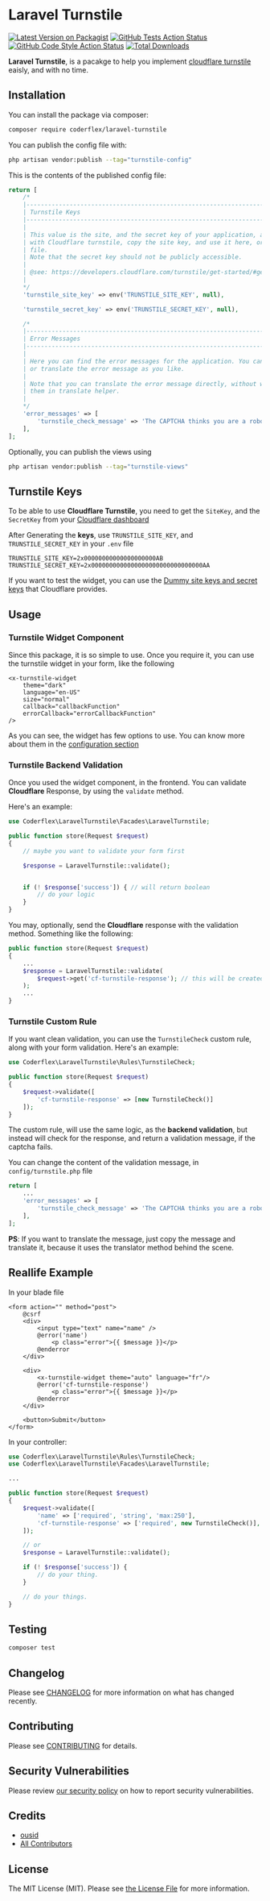 # Laravel Turnstile

[![Latest Version on Packagist](https://img.shields.io/packagist/v/coderflexx/laravel-turnstile.svg?style=flat-square)](https://packagist.org/packages/coderflexx/laravel-turnstile)
[![GitHub Tests Action Status](https://img.shields.io/github/actions/workflow/status/coderflexx/laravel-turnstile/run-tests.yml?branch=main&label=tests&style=flat-square)](https://github.com/coderflexx/laravel-turnstile/actions?query=workflow%3Arun-tests+branch%3Amain)
[![GitHub Code Style Action Status](https://img.shields.io/github/actions/workflow/status/coderflexx/laravel-turnstile/fix-php-code-style-issues.yml?branch=main&label=code%20style&style=flat-square)](https://github.com/coderflexx/laravel-turnstile/actions?query=workflow%3A"Fix+PHP+code+style+issues"+branch%3Amain)
[![Total Downloads](https://img.shields.io/packagist/dt/coderflexx/laravel-turnstile.svg?style=flat-square)](https://packagist.org/packages/coderflexx/laravel-turnstile)

__Laravel Turnstile__, is a pacakge to help you implement [cloudflare turnstile](https://developers.cloudflare.com/turnstile/) eaisly, and with no time.

## Installation

You can install the package via composer:

```bash
composer require coderflex/laravel-turnstile
```

You can publish the config file with:

```bash
php artisan vendor:publish --tag="turnstile-config"
```


This is the contents of the published config file:

```php
return [
    /*
    |--------------------------------------------------------------------------
    | Turnstile Keys
    |--------------------------------------------------------------------------
    |
    | This value is the site, and the secret key of your application, after creating an application
    | with Cloudflare turnstile, copy the site key, and use it here, or in the .env
    | file.
    | Note that the secret key should not be publicly accessible.
    |
    | @see: https://developers.cloudflare.com/turnstile/get-started/#get-a-sitekey-and-secret-key
    |
    */
    'turnstile_site_key' => env('TRUNSTILE_SITE_KEY', null),

    'turnstile_secret_key' => env('TRUNSTILE_SECRET_KEY', null),

    /*
    |--------------------------------------------------------------------------
    | Error Messages
    |--------------------------------------------------------------------------
    |
    | Here you can find the error messages for the application. You can modify
    | or translate the error message as you like.
    |
    | Note that you can translate the error message directly, without wrapping
    | them in translate helper.
    |
    */
    'error_messages' => [
        'turnstile_check_message' => 'The CAPTCHA thinks you are a robot! Please refresh and try again.',
    ],
];
```


Optionally, you can publish the views using

```bash
php artisan vendor:publish --tag="turnstile-views"
```

## Turnstile Keys
To be able to use __Cloudflare Turnstile__, you need to get the `SiteKey`, and the `SecretKey` from your [Cloudflare dashboard](https://developers.cloudflare.com/turnstile/get-started/#get-a-sitekey-and-secret-key)

After Generating the __keys__, use `TRUNSTILE_SITE_KEY`, and `TRUNSTILE_SECRET_KEY` in your `.env` file

```.env
TRUNSTILE_SITE_KEY=2x00000000000000000000AB
TRUNSTILE_SECRET_KEY=2x0000000000000000000000000000000AA
```

If you want to test the widget, you can use the [Dummy site keys and secret keys](https://developers.cloudflare.com/turnstile/reference/testing/) that Cloudflare provides.

## Usage

### Turnstile Widget Component

Since this package, it is so simple to use. Once you require it, you can use the turnstile widget in your form, like the following

```blade
<x-turnstile-widget 
    theme="dark"
    language="en-US"
    size="normal"
    callback="callbackFunction"
    errorCallback="errorCallbackFunction"
/>
```

As you can see, the widget has few options to use. You can know more about them in the [configuration section](https://developers.cloudflare.com/turnstile/get-started/client-side-rendering/#configurations)

### Turnstile Backend Validation

Once you used the widget component, in the frontend. You can validate __Cloudflare__ Response, by using the `validate` method.

Here's an example:

```php
use Coderflex\LaravelTurnstile\Facades\LaravelTurnstile;

public function store(Request $request)
{
    // maybe you want to validate your form first

    $response = LaravelTurnstile::validate();


    if (! $response['success']) { // will return boolean
        // do your logic
    }
}
```

You may, optionally, send the __Cloudflare__ response with the validation method. Something like the following:

```php
public function store(Request $request)
{
    ...
    $response = LaravelTurnstile::validate(
        $request->get('cf-turnstile-response'); // this will be created from the cloudflare widget.
    );
    ...
}
```

### Turnstile Custom Rule
If you want clean validation, you can use the `TurnstileCheck` custom rule, along with your form validation. Here's an example:

```php
use Coderflex\LaravelTurnstile\Rules\TurnstileCheck;

public function store(Request $request)
{
    $request->validate([
        'cf-turnstile-response' => [new TurnstileCheck()]
    ]);
}
```

The custom rule, will use the same logic, as the __backend validation__, but instead will check for the response, and return a validation message, if the captcha fails.

You can change the content of the validation message, in `config/turnstile.php` file

```php
return [
    ...
    'error_messages' => [
        'turnstile_check_message' => 'The CAPTCHA thinks you are a robot! Please refresh and try again.',
    ],
];
```

__PS__: If you want to translate the message, just copy the message and translate it, because it uses the translator method behind the scene.


## Reallife Example
In your blade file

```blade
<form action="" method="post">
    @csrf
    <div>
        <input type="text" name="name" />
        @error('name')
            <p class="error">{{ $message }}</p>
        @enderror
    </div>

    <div>
        <x-turnstile-widget theme="auto" language="fr"/>
        @error('cf-turnstile-response')
            <p class="error">{{ $message }}</p>
        @enderror
    </div>

    <button>Submit</button>
</form>
```

In your controller:

```php
use Coderflex\LaravelTurnstile\Rules\TurnstileCheck;
use Coderflex\LaravelTurnstile\Facades\LaravelTurnstile;

...

public function store(Request $request)
{
    $request->validate([
        'name' => ['required', 'string', 'max:250'],
        'cf-turnstile-response' => ['required', new TurnstileCheck()],
    ]);

    // or
    $response = LaravelTurnstile::validate();

    if (! $response['success']) {
        // do your thing.
    }

    // do your things.
}
```

## Testing

```bash
composer test
```

## Changelog

Please see [CHANGELOG](CHANGELOG.md) for more information on what has changed recently.

## Contributing

Please see [CONTRIBUTING](CONTRIBUTING.md) for details.

## Security Vulnerabilities

Please review [our security policy](../../security/policy) on how to report security vulnerabilities.

## Credits

- [ousid](https://github.com/ousid)
- [All Contributors](../../contributors)

## License

The MIT License (MIT). Please see [the License File](LICENSE.md) for more information.
